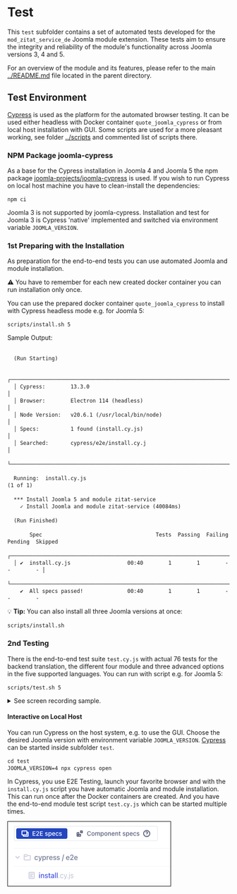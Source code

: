 # Test

This `test` subfolder contains a set of automated tests developed for the `mod_zitat_service_de` Joomla module extension. These tests aim to ensure the integrity and reliability of the module's functionality across Joomla versions 3, 4 and 5. 

For an overview of the module and its features, please refer to the main [../README.md](../README.md) file located in the parent directory.

## Test Environment

[Cypress](https://www.cypress.io/) is used as the platform for the automated browser testing. It can be used either headless with Docker container `quote_joomla_cypress` or from local host installation with GUI. Some scripts are used for a more pleasant working, see folder [../scripts](../scripts/) and commented list of scripts there.

### NPM Package joomla-cypress

As a base for the Cypress installation in Joomla 4 and Joomla 5 the npm package [joomla-projects/joomla-cypress](https://github.com/joomla-projects/joomla-cypress) is used. If you wish to run Cypress on local host machine you have to clean-install the dependencies:
```
npm ci
```

Joomla 3 is not supported by joomla-cypress. Installation and test for Joomla 3 is Cypress 'native' implemented and switched via environment variable `JOOMLA_VERSION`.

### 1st Preparing with the Installation

As preparation for the end-to-end tests you can use automated Joomla and module installation.

:warning: You have to remember for each new created docker container you can run installation only once.

You can use the prepared docker container `quote_joomla_cypress` to install with Cypress headless mode e.g. for Joomla 5:
```
scripts/install.sh 5
```
Sample Output:
```

  (Run Starting)

  ┌──────────────────────────────────────────────────────────────────────────────────────┐
  │ Cypress:        13.3.0                                                               │
  │ Browser:        Electron 114 (headless)                                              │
  │ Node Version:   v20.6.1 (/usr/local/bin/node)                                        │
  │ Specs:          1 found (install.cy.js)                                              │
  │ Searched:       cypress/e2e/install.cy.j                                             │
  └──────────────────────────────────────────────────────────────────────────────────────┘
                                                                                                    
  Running:  install.cy.js                                                         (1 of 1)

  *** Install Joomla 5 and module zitat-service
    ✓ Install Joomla and module zitat-service (40084ms)

  (Run Finished)

       Spec                                    Tests  Passing  Failing  Pending  Skipped  
  ┌──────────────────────────────────────────────────────────────────────────────────────┐
  │ ✔  install.cy.js                  00:40        1        1        -        -        - │
  └──────────────────────────────────────────────────────────────────────────────────────┘
    ✔  All specs passed!              00:40        1        1        -        -        -  
```

:bulb: **Tip:** You can also install all three Joomla versions at once:
```
scripts/install.sh
```

### 2nd Testing

There is the end-to-end test suite `test.cy.js` with actual 76 tests for the backend translation, the different four module and three advanced options in the five supported languages. You can run with script e.g. for Joomla 5:
```
scripts/test.sh 5
```
<details>
  <summary>See screen recording sample.</summary>

  ![Cypress headless test run](../images/test_run.gif)
</details>

#### Interactive on Local Host

You can run Cypress on the host system, e.g. to use the GUI. Choose the desired Joomla version with environment variable `JOOMLA_VERSION`. [Cypress](https://www.cypress.io/) can be started inside subfolder `test`.
```
cd test
JOOMLA_VERSION=4 npx cypress open
```

In Cypress, you use E2E Testing, launch your favorite browser and with the `install.cy.js` script you have automatic Joomla and module installation. This can run once after the Docker containers are created. And you have the end-to-end module test script `test.cy.js` which can be started multiple times.

![Cypress install screen shoot](../images/install_screen.png)
